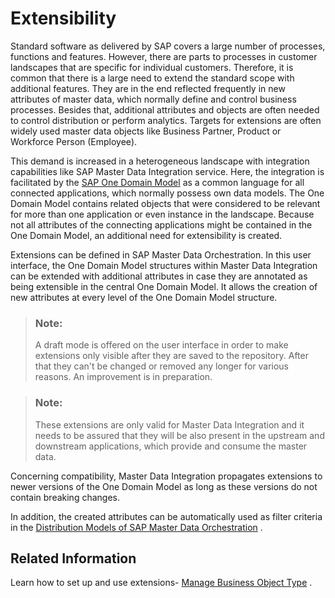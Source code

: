 <!-- loio5071ec5461f24c0d998afeb80b3d7a8f -->

# Extensibility

Standard software as delivered by SAP covers a large number of processes, functions and features. However, there are parts to processes in customer landscapes that are specific for individual customers. Therefore, it is common that there is a large need to extend the standard scope with additional features. They are in the end reflected frequently in new attributes of master data, which normally define and control business processes. Besides that, additional attributes and objects are often needed to control distribution or perform analytics. Targets for extensions are often widely used master data objects like Business Partner, Product or Workforce Person \(Employee\).

This demand is increased in a heterogeneous landscape with integration capabilities like SAP Master Data Integration service. Here, the integration is facilitated by the [SAP One Domain Model](https://api.sap.com/sap-one-domain-model) as a common language for all connected applications, which normally possess own data models. The One Domain Model contains related objects that were considered to be relevant for more than one application or even instance in the landscape. Because not all attributes of the connecting applications might be contained in the One Domain Model, an additional need for extensibility is created.

Extensions can be defined in SAP Master Data Orchestration. In this user interface, the One Domain Model structures within Master Data Integration can be extended with additional attributes in case they are annotated as being extensible in the central One Domain Model. It allows the creation of new attributes at every level of the One Domain Model structure.

> ### Note:  
> A draft mode is offered on the user interface in order to make extensions only visible after they are saved to the repository. After that they can't be changed or removed any longer for various reasons. An improvement is in preparation.

> ### Note:  
> These extensions are only valid for Master Data Integration and it needs to be assured that they will be also present in the upstream and downstream applications, which provide and consume the master data.

Concerning compatibility, Master Data Integration propagates extensions to newer versions of the One Domain Model as long as these versions do not contain breaking changes.

In addition, the created attributes can be automatically used as filter criteria in the [Distribution Models of SAP Master Data Orchestration](https://help.sap.com/docs/SAP_MASTER_DATA_INTEGRATION/8ce78b673ef04cc1bcfeb01c93ef7885/ef9398e6f60a44568d106f71ea4d5cfa.html?version=CLOUD) .



<a name="loio5071ec5461f24c0d998afeb80b3d7a8f__related-information"/>

## Related Information

Learn how to set up and use extensions- [Manage Business Object Type](https://help.sap.com/docs/SAP_MASTER_DATA_INTEGRATION/8ce78b673ef04cc1bcfeb01c93ef7885/ba60c0c3e1b848a391e26795d3b3aee7.html?version=CLOUD) .

